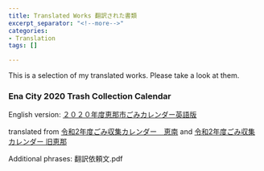 ```yaml
---
title: Translated Works 翻訳された書類
excerpt_separator: "<!--more-->"
categories:
- Translation
tags: []

---
```

This is a selection of my translated works. Please take a look at them.

<!--more-->

### Ena City 2020 Trash Collection Calendar

English version: [２０２０年度恵那市ごみカレンダー英語版](/uploads/2020英語版ごみカレンダー.pdf "２０２０年度恵那市ごみカレンダー英語版")

translated from [令和2年度ごみ収集カレンダー　恵南](/uploads/令和2年度ごみ収集カレンダー　恵南.pdf) and [令和2年度ごみ収集カレンダー 旧恵那](/uploads/令和2年度ごみ収集カレンダー　旧恵那.pdf)

Additional phrases: 翻訳依頼文.pdf